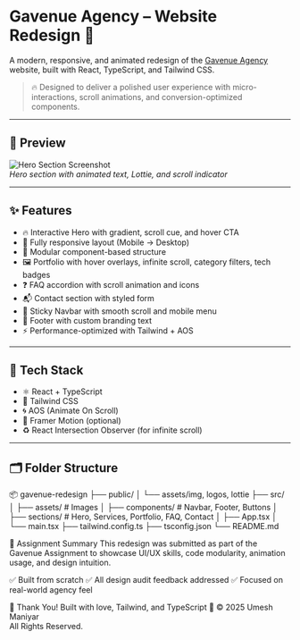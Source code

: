 # Gavenue Agency – Website Redesign 🚀

A modern, responsive, and animated redesign of the [Gavenue Agency](https://gavenue.agency) website, built with React, TypeScript, and Tailwind CSS.

> 🔥 Designed to deliver a polished user experience with micro-interactions, scroll animations, and conversion-optimized components.

---

## 📸 Preview

![Hero Section Screenshot](./public/assets/img/preview-hero.png)  
*Hero section with animated text, Lottie, and scroll indicator*

---

## ✨ Features

- 🔥 Interactive Hero with gradient, scroll cue, and hover CTA
- 📱 Fully responsive layout (Mobile → Desktop)
- 🧩 Modular component-based structure
- 🖼️ Portfolio with hover overlays, infinite scroll, category filters, tech badges
- ❓ FAQ accordion with scroll animation and icons
- 📬 Contact section with styled form
- 🧭 Sticky Navbar with smooth scroll and mobile menu
- 📜 Footer with custom branding text
- ⚡ Performance-optimized with Tailwind + AOS

---

## 🧪 Tech Stack

- ⚛️ React + TypeScript
- 🎨 Tailwind CSS
- 🌀 AOS (Animate On Scroll)
- 🧠 Framer Motion (optional)
- ♻️ React Intersection Observer (for infinite scroll)

---

## 🗂 Folder Structure

📦 gavenue-redesign
├── public/
│ └── assets/img, logos, lottie
├── src/
│ ├── assets/ # Images
│ ├── components/ # Navbar, Footer, Buttons
│ ├── sections/ # Hero, Services, Portfolio, FAQ, Contact
│ ├── App.tsx
│ └── main.tsx
├── tailwind.config.ts
├── tsconfig.json
└── README.md

🏁 Assignment Summary
This redesign was submitted as part of the Gavenue Assignment to showcase UI/UX skills, code modularity, animation usage, and design intuition.

✅ Built from scratch
✅ All design audit feedback addressed
✅ Focused on real-world agency feel

🌟 Thank You!
Built with love, Tailwind, and TypeScript 💜
© 2025 Umesh Maniyar  
All Rights Reserved.  